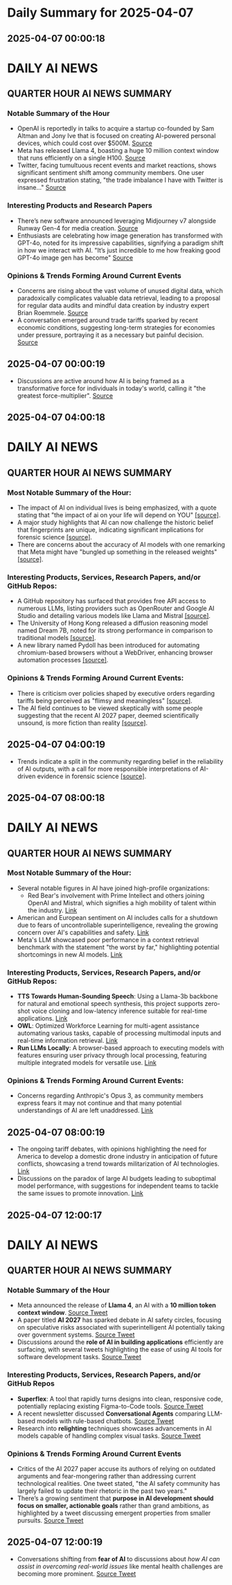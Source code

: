 # Daily Summary for 2025-04-07

## 2025-04-07 00:00:18

# DAILY AI NEWS

## QUARTER HOUR AI NEWS SUMMARY

### Notable Summary of the Hour
- OpenAI is reportedly in talks to acquire a startup co-founded by Sam Altman and Jony Ive that is focused on creating AI-powered personal devices, which could cost over $500M. [Source](https://x.com/i/web/status/1909005149634175426)
- Meta has released Llama 4, boasting a huge 10 million context window that runs efficiently on a single H100. [Source](https://x.com/i/web/status/1909002754653106374)
- Twitter, facing tumultuous recent events and market reactions, shows significant sentiment shift among community members. One user expressed frustration stating, "the trade imbalance I have with Twitter is insane..." [Source](https://x.com/i/web/status/1909023645827244240)

### Interesting Products and Research Papers
- There’s new software announced leveraging Midjourney v7 alongside Runway Gen-4 for media creation. [Source](https://x.com/i/web/status/1909030219014406500)
- Enthusiasts are celebrating how image generation has transformed with GPT-4o, noted for its impressive capabilities, signifying a paradigm shift in how we interact with AI. "It’s just incredible to me how freaking good GPT-4o image gen has become" [Source](https://x.com/i/web/status/1908973454583377958)

### Opinions & Trends Forming Around Current Events
- Concerns are rising about the vast volume of unused digital data, which paradoxically complicates valuable data retrieval, leading to a proposal for regular data audits and mindful data creation by industry expert Brian Roemmele. [Source](https://x.com/i/web/status/1909032405949886727)
- A conversation emerged around trade tariffs sparked by recent economic conditions, suggesting long-term strategies for economies under pressure, portraying it as a necessary but painful decision. [Source](https://x.com/i/web/status/1909005315028242467)

## 2025-04-07 00:00:19

- Discussions are active around how AI is being framed as a transformative force for individuals in today's world, calling it "the greatest force-multiplier". [Source](https://x.com/i/web/status/1908987288077398164)

## 2025-04-07 04:00:18

# DAILY AI NEWS

## QUARTER HOUR AI NEWS SUMMARY

### Most Notable Summary of the Hour:
- The impact of AI on individual lives is being emphasized, with a quote stating that "the impact of ai on your life will depend on YOU" [[source]](https://x.com/i/web/status/1909088044231319610).
- A major study highlights that AI can now challenge the historic belief that fingerprints are unique, indicating significant implications for forensic science [[source]](https://x.com/i/web/status/1909053392217108480).
- There are concerns about the accuracy of AI models with one remarking that Meta might have "bungled up something in the released weights" [[source]](https://x.com/i/web/status/1909083504404549634).

### Interesting Products, Services, Research Papers, and/or GitHub Repos:
- A GitHub repository has surfaced that provides free API access to numerous LLMs, listing providers such as OpenRouter and Google AI Studio and detailing various models like Llama and Mistral [[source]](https://x.com/i/web/status/1909085975814471795).
- The University of Hong Kong released a diffusion reasoning model named Dream 7B, noted for its strong performance in comparison to traditional models [[source]](https://x.com/i/web/status/1909080035064946998).
- A new library named Pydoll has been introduced for automating chromium-based browsers without a WebDriver, enhancing browser automation processes [[source]](https://x.com/i/web/status/1909069259722121540).

### Opinions & Trends Forming Around Current Events:
- There is criticism over policies shaped by executive orders regarding tariffs being perceived as "flimsy and meaningless" [[source]](https://x.com/i/web/status/1909083058353168811).
- The AI field continues to be viewed skeptically with some people suggesting that the recent AI 2027 paper, deemed scientifically unsound, is more fiction than reality [[source]](https://x.com/i/web/status/1909040627074908217).

## 2025-04-07 04:00:19

- Trends indicate a split in the community regarding belief in the reliability of AI outputs, with a call for more responsible interpretations of AI-driven evidence in forensic science [[source]](https://x.com/i/web/status/1909053392217108480).

## 2025-04-07 08:00:18

# DAILY AI NEWS

## QUARTER HOUR AI NEWS SUMMARY

### Most Notable Summary of the Hour:
- Several notable figures in AI have joined high-profile organizations: 
  - Red Bear's involvement with Prime Intellect and others joining OpenAI and Mistral, which signifies a high mobility of talent within the industry. [Link](https://x.com/i/web/status/1909143200310460748)
- American and European sentiment on AI includes calls for a shutdown due to fears of uncontrollable superintelligence, revealing the growing concern over AI's capabilities and safety. [Link](https://x.com/i/web/status/1909145594783744005)
- Meta's LLM showcased poor performance in a context retrieval benchmark with the statement "the worst by far," highlighting potential shortcomings in new AI models. [Link](https://x.com/i/web/status/1909127980493701320)

### Interesting Products, Services, Research Papers, and/or GitHub Repos:
- **TTS Towards Human-Sounding Speech**: Using a Llama-3b backbone for natural and emotional speech synthesis, this project supports zero-shot voice cloning and low-latency inference suitable for real-time applications. [Link](https://x.com/i/web/status/1909126492971536685)
- **OWL**: Optimized Workforce Learning for multi-agent assistance automating various tasks, capable of processing multimodal inputs and real-time information retrieval. [Link](https://x.com/i/web/status/1909110890034778498)
- **Run LLMs Locally**: A browser-based approach to executing models with features ensuring user privacy through local processing, featuring multiple integrated models for versatile use. [Link](https://x.com/i/web/status/1909100068520743389)

### Opinions & Trends Forming Around Current Events:
- Concerns regarding Anthropic's Opus 3, as community members express fears it may not continue and that many potential understandings of AI are left unaddressed. [Link](https://x.com/i/web/status/1909099502352625920)

## 2025-04-07 08:00:19

- The ongoing tariff debates, with opinions highlighting the need for America to develop a domestic drone industry in anticipation of future conflicts, showcasing a trend towards militarization of AI technologies. [Link](https://x.com/i/web/status/1909095614564143504)
- Discussions on the paradox of large AI budgets leading to suboptimal model performance, with suggestions for independent teams to tackle the same issues to promote innovation. [Link](https://x.com/i/web/status/1909111239008989342)

## 2025-04-07 12:00:17

# DAILY AI NEWS

## QUARTER HOUR AI NEWS SUMMARY

### Notable Summary of the Hour
- Meta announced the release of **Llama 4**, an AI with a **10 million token context window**. [Source Tweet](https://x.com/i/web/status/1909154216360161502)
- A paper titled **AI 2027** has sparked debate in AI safety circles, focusing on speculative risks associated with superintelligent AI potentially taking over government systems. [Source Tweet](https://x.com/i/web/status/1909198650674212959)
- Discussions around the **role of AI in building applications** efficiently are surfacing, with several tweets highlighting the ease of using AI tools for software development tasks. [Source Tweet](https://x.com/i/web/status/1909204762085433632)

### Interesting Products, Services, Research Papers, and/or GitHub Repos
- **Superflex**: A tool that rapidly turns designs into clean, responsive code, potentially replacing existing Figma-to-Code tools. [Source Tweet](https://x.com/i/web/status/1909192249403113670)
- A recent newsletter discussed **Conversational Agents** comparing LLM-based models with rule-based chatbots. [Source Tweet](https://x.com/i/web/status/1909192092594712984)
- Research into **relighting** techniques showcases advancements in AI models capable of handling complex visual tasks. [Source Tweet](https://x.com/i/web/status/1909148859311493555)

### Opinions & Trends Forming Around Current Events
- Critics of the AI 2027 paper accuse its authors of relying on outdated arguments and fear-mongering rather than addressing current technological realities. One tweet stated, "the AI safety community has largely failed to update their rhetoric in the past two years."
- There’s a growing sentiment that **purpose in AI development should focus on smaller, actionable goals** rather than grand ambitions, as highlighted by a tweet discussing emergent properties from smaller pursuits. [Source Tweet](https://x.com/i/web/status/1909202218345213964)

## 2025-04-07 12:00:19

- Conversations shifting from **fear of AI** to discussions about *how AI can assist in overcoming real-world issues* like mental health challenges are becoming more prominent. [Source Tweet](https://x.com/i/web/status/1909160718240247845)

